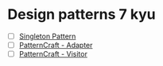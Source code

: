 # Design patterns 7 kyu

- [ ] [Singleton Pattern](https://www.codewars.com/kata/singleton-pattern)
- [ ] [PatternCraft - Adapter](https://www.codewars.com/kata/patterncraft-adapter)
- [ ] [PatternCraft - Visitor](https://www.codewars.com/kata/patterncraft-visitor)
